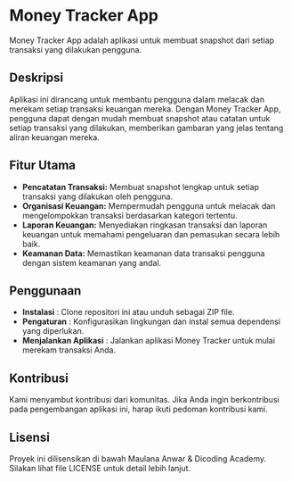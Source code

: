 
# Money Tracker App
Money Tracker App adalah aplikasi untuk membuat snapshot dari setiap transaksi yang dilakukan pengguna.

## Deskripsi
Aplikasi ini dirancang untuk membantu pengguna dalam melacak dan merekam setiap transaksi keuangan mereka. Dengan Money Tracker App, pengguna dapat dengan mudah membuat snapshot atau catatan untuk setiap transaksi yang dilakukan, memberikan gambaran yang jelas tentang aliran keuangan mereka.

## Fitur Utama
- **Pencatatan Transaksi:** Membuat snapshot lengkap untuk setiap transaksi yang dilakukan oleh pengguna.
- **Organisasi Keuangan:** Mempermudah pengguna untuk melacak dan mengelompokkan transaksi berdasarkan kategori tertentu.
- **Laporan Keuangan:** Menyediakan ringkasan transaksi dan laporan keuangan untuk memahami pengeluaran dan pemasukan secara lebih baik.
- **Keamanan Data:** Memastikan keamanan data transaksi pengguna dengan sistem keamanan yang andal.

## Penggunaan
- **Instalasi** : Clone repositori ini atau unduh sebagai ZIP file.
- **Pengaturan** : Konfigurasikan lingkungan dan instal semua dependensi yang diperlukan.
- **Menjalankan Aplikasi** : Jalankan aplikasi Money Tracker untuk mulai merekam transaksi Anda.

## Kontribusi
Kami menyambut kontribusi dari komunitas. Jika Anda ingin berkontribusi pada pengembangan aplikasi ini, harap ikuti pedoman kontribusi kami.

## Lisensi
Proyek ini dilisensikan di bawah Maulana Anwar & Dicoding Academy. Silakan lihat file LICENSE untuk detail lebih lanjut.
